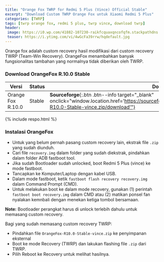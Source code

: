 ```yaml
---
title: "Orange Fox TWRP for Redmi 5 Plus (Vince) Official Stable"
excerpt: "Download Custom TWRP Orange Fox untuk Xiaomi Redmi 5 Plus"
categories: [TWRP]
tags: [twrp orange fox, redmi 5 plus, twrp vince, download twrp]
header:
 image: https://i0.wp.com/41882-107230-raikfcquaxqncofqfm.stackpathdns.com/wp-content/uploads/2018/12/Orange-Fox-Recovery-Project-7.jpg
 teaser: https://i.ytimg.com/vi/4wGcFa39rrw/hqdefault.jpg
---
```

Orange fox adalah custom recovery hasil modifikasi dari custom recovery TWRP (Team-Win Recovery). OrangeFox menambahkan banyak fungsionalitas tambahan yang normalnya tidak diberikan oleh TWRP.

### Download OrangeFox R.10.0 Stable

|Versi|Status|Download|Release|
|---|---|---|---|
|Orange Fox R.10.0|Stable|**Sourceforge**{:.btn .btn--info target="_blank" onclick="window.location.href='https://sourceforge.net/projects/orangefox/files/vince/OrangeFox-R10.0-Stable-vince.zip/download'"}|July 9, 2019|

{% include respo.html %}

### Instalasi OrangeFox

- Untuk yang belum pernah pasang custom recovery lain, ekstrak file `.zip` yang sudah diunduh.
- Cari file `recovery.img` dalam folder yang sudah diekstrak, pindahkan dalam folder ADB fastboot tool.
- Jika sudah Bootloader sudah unlocked, boot Redmi 5 Plus (vince) ke mode fastboot.
- Tancapkan ke Komputer/Laptop dengan kabel USB.
- Dalam mode fastboot, ketik `fastboot flash recovery recovery.img` dalam Command Prompt (CMD).
- Untuk melakukan boot ke dalam mode recovery, gunakan (1) perintah `fastboot boot recovery.img` dalam CMD atau (2) matikan ponsel fan nyalakan kemnbali dengan menekan ketiga tombol bersamaan.

**Note:** Bootloader perangkat harus di unlock terlebih dahulu untuk memasang custom recovery.

Bagi yang sudah memasang custom recovery TWRP:
- Pindahkan file `OrangeFox-R10.0-Stable-vince.zip` ke penyimpanan eksternal
- Boot ke mode Recovery (TWRP) dan lakukan flashing file `.zip` dari TWRP.
- Pilih Reboot ke Recovery untuk melihat hasilnya.
